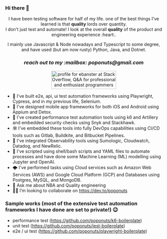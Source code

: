 ### Hi there 👋
<!--- [![banner](https://github.com/poponuts/poponuts/raw/master/assets/header-banner--optimized.svg)] --->
<!-- h1 align='center'> hello world! :wave:</h1-->
<p align='center'>
  I have been testing software for half of my life. one of the best things I've learned is that <b>quality</b> lords over quantity.<br>  
  I don't just test and automate! I look at the overall <b>quality</b> of the product and engineering experience :heart:.
</p>
<p align='center'>I mainly use Javascript & Node nowadays and Typescript to some degree, and have used (but am now rusty) Python, Java, and Dotnet.</p>

<h3 align='center'><i>reach out to my :mailbox: poponuts@gmail.com</i></h3>

<p align='center'><a href="https://stackoverflow.com/users/6527143/ebanster"><img src="https://stackoverflow.com/users/flair/6527143.png" width="208" height="58" alt="profile for ebanster at Stack Overflow, Q&amp;A for professional and enthusiast programmers" title="profile for ebanster at Stack Overflow, Q&amp;A for professional and enthusiast programmers"></a></p>

- 🤖 I've built e2e, api, ui test automation frameworks using Playwright, Cypress, and in my previous life, Selenium.
- 📱 I've designed mobile app frameworks for both iOS and Android using Appium and Detox. 
- 💪 I've created performance test automation tools using k6 and Artillery and embedded security checks using Snyk and Stackhawk.
- 🕸️ I've embedded these tools into fully DevOps capabilities using CI/CD tools such as Gitlab, Buildkite, and Bitbucket Pipelines.
- 🔭 I've integrated Observability tools using Sumologic, Cloudwatch, Datadog, and NewRelic.
- 📝 I've scripted using shell/bash scripts and YAML files to automate processes and have done some Machine Learning (ML) modelling using Jupyter and OpenAI.
- 🌩️ I've performed tasks using Cloud services such as Amazon Web Services (AWS) and Google Cloud Platform (GCP) and Databases using Postgres, MySQL, and MongoDB.
- 💬 Ask me about NBA and Quality engineering
- 👨‍💻 I’m looking to collaborate on https://dev.to/poponuts

### Sample works (most of the extensive test automation frameworks I have done are set to private!) 😉
- performance test (https://github.com/poponuts/k6-boilerplate)
- unit test (https://github.com/poponuts/jest-boilerplate)
- e2e / ui test (https://github.com/poponuts/playwright-boilerplate)

<!--
**poponuts/poponuts** is a ✨ _special_ ✨ repository because its `README.md` (this file) appears on your GitHub profile.

Here are some ideas to get you started:

- 🔭 I’m currently working on ...
- 🌱 I’m currently learning k6
- 👯 I’m looking to collaborate on ...
- 🤔 I’m looking for help with ...
- 💬 Ask me about ...
- 📫 How to reach me: ...
- 😄 Pronouns: ...
- ⚡ Fun fact: ...
-->
